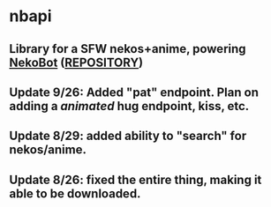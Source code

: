 # nbapi
Library for a SFW nekos+anime, powering [NekoBot](http://neko-bot.net)  ([REPOSITORY](https://github.com/lazyneko1/NekoBot))
-----------------------------
Update 9/26:
Added "pat" endpoint. Plan on adding a *animated* hug endpoint, kiss, etc.
-----------------------------
Update 8/29:
added ability to "search" for nekos/anime.
-----------------------------------
Update 8/26:
fixed the entire thing, making it able to be downloaded.
----------------------------------------
